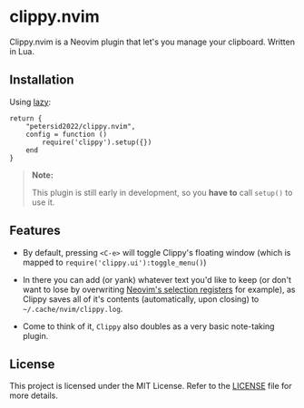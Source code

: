 # clippy.nvim

Clippy.nvim is a Neovim plugin that let's you manage your clipboard.
Written in Lua.

## Installation
Using [lazy](https://github.com/folke/lazy.nvim):
```
return {
    "petersid2022/clippy.nvim",
    config = function ()
        require('clippy').setup({})
    end
}
```

> **Note:** 
> 
> This plugin is still early in development, so you **have to** call ``setup()`` to use it.

## Features
* By default, pressing ``<C-e>`` will toggle Clippy's floating window (which is mapped to ``require('clippy.ui'):toggle_menu()``)
 
* In there you can add (or yank) whatever text you'd like to keep (or don't want to lose by overwriting [Neovim's selection registers](https://neovim.io/doc/user/change.html#registers) for example), as Clippy saves all of it's contents (automatically, upon closing) to ``~/.cache/nvim/clippy.log``.
 
* Come to think of it, ``Clippy`` also doubles as a very basic note-taking plugin.

## License
This project is licensed under the MIT License. Refer to the [LICENSE](./LICENSE) file for more details.
